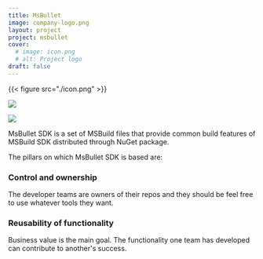 ```yaml
---
title: MsBullet
image: company-logo.png
layout: project
project: msbullet
cover: 
  # image: icon.png
  # alt: Project logo
draft: false
---
```


{{< figure src="./icon.png" >}}

[![](https://img.shields.io/badge/Docs-MsBullet-green)](/msbullet)

[![](https://img.shields.io/nuget/v/msbullet.sdk)](https://www.nuget.org/packages/MsBullet.Sdk)

MsBullet SDK is a set of MSBuild files that provide common build features of MSBuild SDK distributed through NuGet package.

The pillars on which MsBullet SDK is based are:

### Control and ownership

The developer teams are owners of their repos and they should be feel free to use whatever tools they want.

### Reusability of functionality

Business value is the main goal.
The functionality one team has developed can contribute to another's success.
